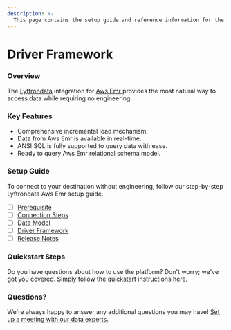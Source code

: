 ```yaml
---
description: >-
  This page contains the setup guide and reference information for the Aws Emr source connector.
---
```


# Driver Framework

### Overview

The [Lyftrondata](https://www.lyftrondata.com/) integration for [Aws Emr](https://www.lyftrondata.com/integration/aws-emr/)[ ](https://www.lyftrondata.com/integration/aws-emr/)provides the most natural way to access data while requiring no engineering.

### Key Features

* Comprehensive incremental load mechanism.
* Data from Aws Emr is available in real-time.&#x20;
* ANSI SQL is fully supported to query data with ease.
* Ready to query Aws Emr relational schema model.

### Setup Guide

To connect to your destination without engineering, follow our step-by-step Lyftrondata Aws Emr setup guide.

* [ ] [Prerequisite](../../technology-analytics/aws-emr/prerequisite.md)
* [ ] [Connection Steps](../../technology-analytics/aws-emr/connection-steps.md)
* [ ] [Data Model](../../technology-analytics/aws-emr/data-model/)
* [ ] [Driver Framework](../../technology-analytics/aws-emr/driver-framework/)
* [ ] [Release Notes](../../technology-analytics/aws-emr/release-notes.md)

### Quickstart Steps

Do you have questions about how to use the platform? Don't worry; we've got you covered. Simply follow the quickstart instructions [here](../../../quickstart-steps.md).

### Questions? <a href="#questions" id="questions"></a>

We're always happy to answer any additional questions you may have! [Set up a meeting with our data experts.](https://www.lyftrondata.com/book-a-meeting/)


